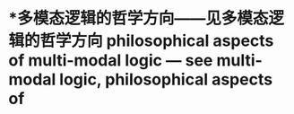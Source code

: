 # \*多模态逻辑的哲学方向——见多模态逻辑的哲学方向 philosophical aspects of multi-modal logic — see multi-modal logic, philosophical aspects of
